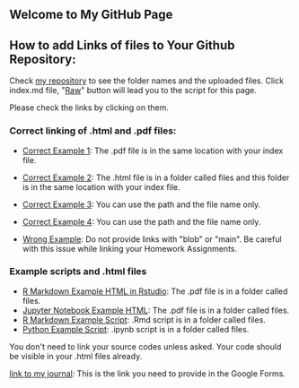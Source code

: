 ## Welcome to My GitHub Page 

## How to add Links of files to Your Github Repository:

Check [my repository](https://github.com/BU-IE-360/spring24-abdullahkayacan-boun) to see the folder names and the uploaded files. Click index.md file, "[Raw](https://raw.githubusercontent.com/BU-IE-360/spring24-abdullahkayacan-boun/main/index.md)" button will lead you to the script for this page. 

Please check the links by clicking on them. 

### Correct linking of .html and .pdf files:


* [Correct Example 1](https://bu-ie-360.github.io/spring24-abdullahkayacan-boun/IE360_Spring24_Syllabus.pdf): The .pdf file is in the same location with your index file.
* [Correct Example 2](https://bu-ie-360.github.io/spring24-abdullahkayacan-boun/files/How%20to%20export%20your%20work%20as%20an%20HTML%20file.pdf): The .html file is in a folder called files and this folder is in the same location with your index file.

* [Correct Example 3](IE360_Spring24_Syllabus.pdf): You can use the path and the file name only.

* [Correct Example 4](files/How%20to%20export%20your%20work%20as%20an%20HTML%20file.pdf): You can use the path and the file name only.

* [Wrong Example](https://github.com/BU-IE-360/spring24-abdullahkayacan-boun/blob/main/IE360_Spring24_Syllabus.pdf): Do not provide links with "blob" or "main". Be careful with this issue while linking your Homework Assignments.


### Example scripts and .html files
* [R Markdown Example HTML in Rstudio](files/R_Markdown_Example_in_RStudio.html): The .pdf file is in a folder called files.
* [Jupyter Notebook Example HTML](files/python_example_in_Jupyter_Notebook.html): The .pdf file is in a folder called files.
* [R Markdown Example Script](https://github.com/BU-IE-360/spring24-abdullahkayacan-boun/blob/main/files/R_Markdown_Example_in_RStudio.Rmd): .Rmd script is in a folder called files.
* [Python Example Script](https://github.com/BU-IE-360/spring24-abdullahkayacan-boun/blob/main/files/python_example_in_Jupyter_Notebook.ipynb): .ipynb script is in a folder called files.

You don't need to link your source codes unless asked. Your code should be visible in your .html files already. 



[link to my journal](https://bu-ie-360.github.io/spring24-abdullahkayacan-boun/): This is the link you need to provide in the Google Forms.
